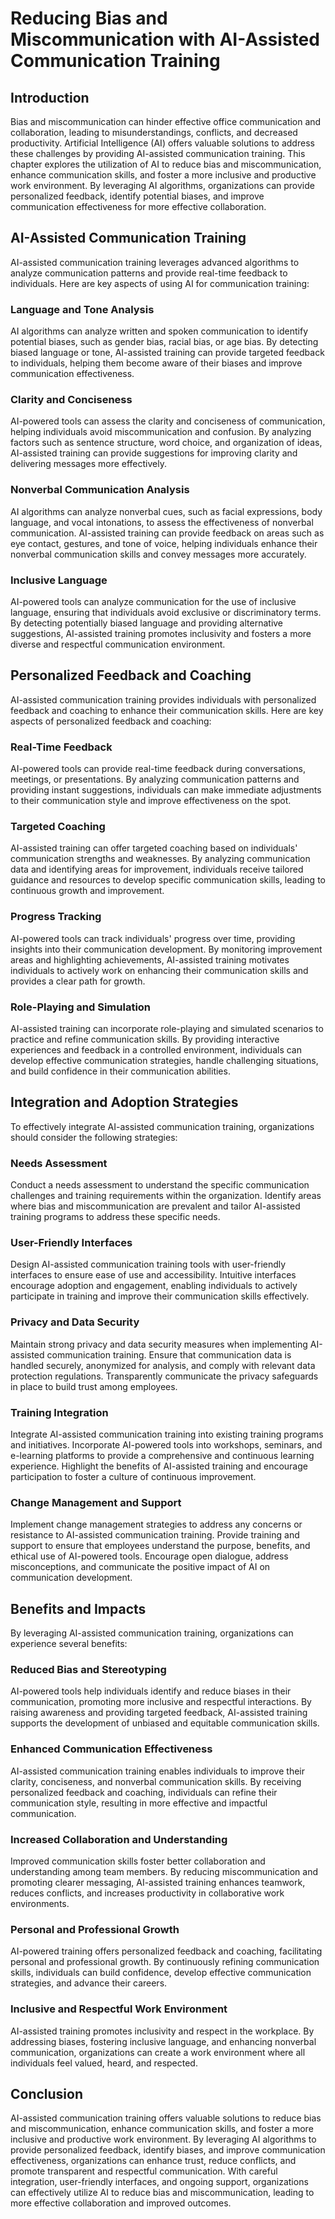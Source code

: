 # Reducing Bias and Miscommunication with AI-Assisted Communication Training

## Introduction

Bias and miscommunication can hinder effective office communication and collaboration, leading to misunderstandings, conflicts, and decreased productivity. Artificial Intelligence (AI) offers valuable solutions to address these challenges by providing AI-assisted communication training. This chapter explores the utilization of AI to reduce bias and miscommunication, enhance communication skills, and foster a more inclusive and productive work environment. By leveraging AI algorithms, organizations can provide personalized feedback, identify potential biases, and improve communication effectiveness for more effective collaboration.

## AI-Assisted Communication Training

AI-assisted communication training leverages advanced algorithms to analyze communication patterns and provide real-time feedback to individuals. Here are key aspects of using AI for communication training:

### Language and Tone Analysis

AI algorithms can analyze written and spoken communication to identify potential biases, such as gender bias, racial bias, or age bias. By detecting biased language or tone, AI-assisted training can provide targeted feedback to individuals, helping them become aware of their biases and improve communication effectiveness.

### Clarity and Conciseness

AI-powered tools can assess the clarity and conciseness of communication, helping individuals avoid miscommunication and confusion. By analyzing factors such as sentence structure, word choice, and organization of ideas, AI-assisted training can provide suggestions for improving clarity and delivering messages more effectively.

### Nonverbal Communication Analysis

AI algorithms can analyze nonverbal cues, such as facial expressions, body language, and vocal intonations, to assess the effectiveness of nonverbal communication. AI-assisted training can provide feedback on areas such as eye contact, gestures, and tone of voice, helping individuals enhance their nonverbal communication skills and convey messages more accurately.

### Inclusive Language

AI-powered tools can analyze communication for the use of inclusive language, ensuring that individuals avoid exclusive or discriminatory terms. By detecting potentially biased language and providing alternative suggestions, AI-assisted training promotes inclusivity and fosters a more diverse and respectful communication environment.

## Personalized Feedback and Coaching

AI-assisted communication training provides individuals with personalized feedback and coaching to enhance their communication skills. Here are key aspects of personalized feedback and coaching:

### Real-Time Feedback

AI-powered tools can provide real-time feedback during conversations, meetings, or presentations. By analyzing communication patterns and providing instant suggestions, individuals can make immediate adjustments to their communication style and improve effectiveness on the spot.

### Targeted Coaching

AI-assisted training can offer targeted coaching based on individuals' communication strengths and weaknesses. By analyzing communication data and identifying areas for improvement, individuals receive tailored guidance and resources to develop specific communication skills, leading to continuous growth and improvement.

### Progress Tracking

AI-powered tools can track individuals' progress over time, providing insights into their communication development. By monitoring improvement areas and highlighting achievements, AI-assisted training motivates individuals to actively work on enhancing their communication skills and provides a clear path for growth.

### Role-Playing and Simulation

AI-assisted training can incorporate role-playing and simulated scenarios to practice and refine communication skills. By providing interactive experiences and feedback in a controlled environment, individuals can develop effective communication strategies, handle challenging situations, and build confidence in their communication abilities.

## Integration and Adoption Strategies

To effectively integrate AI-assisted communication training, organizations should consider the following strategies:

### Needs Assessment

Conduct a needs assessment to understand the specific communication challenges and training requirements within the organization. Identify areas where bias and miscommunication are prevalent and tailor AI-assisted training programs to address these specific needs.

### User-Friendly Interfaces

Design AI-assisted communication training tools with user-friendly interfaces to ensure ease of use and accessibility. Intuitive interfaces encourage adoption and engagement, enabling individuals to actively participate in training and improve their communication skills effectively.

### Privacy and Data Security

Maintain strong privacy and data security measures when implementing AI-assisted communication training. Ensure that communication data is handled securely, anonymized for analysis, and comply with relevant data protection regulations. Transparently communicate the privacy safeguards in place to build trust among employees.

### Training Integration

Integrate AI-assisted communication training into existing training programs and initiatives. Incorporate AI-powered tools into workshops, seminars, and e-learning platforms to provide a comprehensive and continuous learning experience. Highlight the benefits of AI-assisted training and encourage participation to foster a culture of continuous improvement.

### Change Management and Support

Implement change management strategies to address any concerns or resistance to AI-assisted communication training. Provide training and support to ensure that employees understand the purpose, benefits, and ethical use of AI-powered tools. Encourage open dialogue, address misconceptions, and communicate the positive impact of AI on communication development.

## Benefits and Impacts

By leveraging AI-assisted communication training, organizations can experience several benefits:

### Reduced Bias and Stereotyping

AI-powered tools help individuals identify and reduce biases in their communication, promoting more inclusive and respectful interactions. By raising awareness and providing targeted feedback, AI-assisted training supports the development of unbiased and equitable communication skills.

### Enhanced Communication Effectiveness

AI-assisted communication training enables individuals to improve their clarity, conciseness, and nonverbal communication skills. By receiving personalized feedback and coaching, individuals can refine their communication style, resulting in more effective and impactful communication.

### Increased Collaboration and Understanding

Improved communication skills foster better collaboration and understanding among team members. By reducing miscommunication and promoting clearer messaging, AI-assisted training enhances teamwork, reduces conflicts, and increases productivity in collaborative work environments.

### Personal and Professional Growth

AI-powered training offers personalized feedback and coaching, facilitating personal and professional growth. By continuously refining communication skills, individuals can build confidence, develop effective communication strategies, and advance their careers.

### Inclusive and Respectful Work Environment

AI-assisted training promotes inclusivity and respect in the workplace. By addressing biases, fostering inclusive language, and enhancing nonverbal communication, organizations can create a work environment where all individuals feel valued, heard, and respected.

## Conclusion

AI-assisted communication training offers valuable solutions to reduce bias and miscommunication, enhance communication skills, and foster a more inclusive and productive work environment. By leveraging AI algorithms to provide personalized feedback, identify biases, and improve communication effectiveness, organizations can enhance trust, reduce conflicts, and promote transparent and respectful communication. With careful integration, user-friendly interfaces, and ongoing support, organizations can effectively utilize AI to reduce bias and miscommunication, leading to more effective collaboration and improved outcomes.
